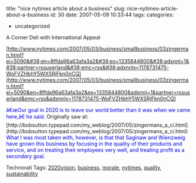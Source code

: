 title: "nice nytimes article about a business"
slug: nice-nytimes-article-about-a-business
id: 30
date: 2007-05-09 10:33:44
tags: 
categories: 
- uncategorized

A Corner Deli with International Appeal

[http://www.nytimes.com/2007/05/03/business/smallbusiness/03zingerman.html?ei=5090&#38;en=8ffda96a63afa3a2&#38;ex=1335844800&#38;adxnnl=1&#38;partner=rssuserland&#38;emc=rss&#38;adxnnlx=1178731475-WoFVZHbhY5WXSRjFkn0nCQ](http://www.nytimes.com/2007/05/03/business/smallbusiness/03zingerman.html?ei=5090&en=8ffda96a63afa3a2&ex=1335844800&adxnnl=1&partner=rssuserland&emc=rss&adxnnlx=1178731475-WoFVZHbhY5WXSRjFkn0nCQ)

<span style="color:#0000dd;">
â€œOur goal in 2020 is to leave our world better than it was when we came here,â€ he said.</span>
Originally saw at:
[http://bobsutton.typepad.com/my_weblog/2007/05/zingermans_a_ci.html](http://bobsutton.typepad.com/my_weblog/2007/05/zingermans_a_ci.html)

<span style="color:#0000dd;">
What I was most taken with, however, is that that Saginaw and Wienzweig have grown this business by focusing in the quality of their products and service, and on treating their employees very well, and treating profit as a secondary goal.</span>

<!-- technorati tags start -->

Technorati Tags: [2020vision](http://www.technorati.com/tag/2020vision), [business](http://www.technorati.com/tag/business), [morale](http://www.technorati.com/tag/morale), [nytimes](http://www.technorati.com/tag/nytimes), [quality](http://www.technorati.com/tag/quality), [sustainability](http://www.technorati.com/tag/sustainability)
<!-- technorati tags end -->

